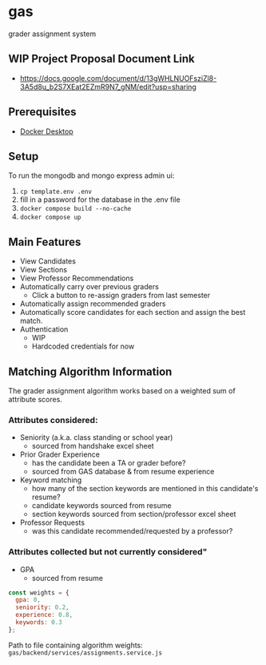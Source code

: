# gas
grader assignment system

## WIP Project Proposal Document Link
- https://docs.google.com/document/d/13gWHLNUOFsziZl8-3A5d8u_b2S7XEat2EZmR9N7_gNM/edit?usp=sharing 


## Prerequisites

- [Docker Desktop](https://docs.docker.com/get-started/get-docker/)

## Setup
To run the mongodb and mongo express admin ui:

1. ``cp template.env .env``
1. fill in a password for the database in the .env file
1. ``docker compose build --no-cache``
1. ``docker compose up``

## Main Features
- View Candidates
- View Sections
- View Professor Recommendations
- Automatically carry over previous graders
    - Click a button to re-assign graders from last semester
- Automatically assign recommended graders
- Automatically score candidates for each section and assign the best match.
- Authentication 
    - WIP 
    - Hardcoded credentials for now


## Matching Algorithm Information

The grader assignment algorithm works based on a weighted sum of attribute scores. 

### Attributes considered:
- Seniority (a.k.a. class standing or school year)
    - sourced from handshake excel sheet
- Prior Grader Experience
    - has the candidate been a TA or grader before?
    - sourced from GAS database & from resume experience
- Keyword matching
    - how many of the section keywords are mentioned in this candidate's resume?
    - candidate keywords sourced from resume
    - section keywords sourced from section/professor excel sheet
- Professor Requests
    - was this candidate recommended/requested by a professor?


### Attributes collected but not currently considered"
- GPA 
    - sourced from resume


```js
const weights = {
  gpa: 0,
  seniority: 0.2,
  experience: 0.8,
  keywords: 0.3
};
```
Path to file containing algorithm weights:
``gas/backend/services/assignments.service.js``

